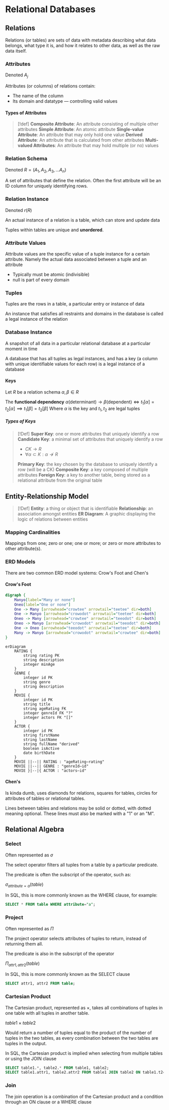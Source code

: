 # Relational Databases

## Relations

Relations (or tables) are sets of data with metadata describing what data belongs, what type it is, and how it relates to other data, as well as the raw data itself.

### Attributes

Denoted $A_j$

Attributes (or columns) of relations contain:
- The name of the column
- Its domain and datatype — controlling valid values

#### Types of Attributes

> [!def]
> **Composite Attribute**: An attribute consisting of multiple other attributes
> **Simple Attribute**: An atomic attribute
> **Single-value Attribute**: An attribute that may only hold one value
> **Derived Attribute**: An attribute that is calculated from other attributes
> **Multi-valued Attributes**: An attribute that may hold multiple (or no) values

### Relation Schema

Denoted $R=(A_{1}, A_{2}, A_{3}, ... A_{n})$

A set of attributes that define the relation. Often the first attribute will be an ID column for uniquely identifying rows.

### Relation Instance

Denoted $r(R)$

An actual instance of a relation is a table, which can store and update data

Tuples within tables are unique and **unordered**.

### Attribute Values

Attribute values are the specific value of a tuple instance for a certain attribute. Namely the actual data associated between a tuple and an attribute

- Typically must be atomic (indivisible)
- null is part of every domain

### Tuples

Tuples are the rows in a table, a particular entry or instance of data

An instance that satisfies all restraints and domains in the database is called a legal instance of the relation

### Database Instance

A snapshot of all data in a particular relational database at a particular moment in time

A database that has all tuples as legal instances, and has a key (a column with unique identifiable values for each row) is a legal instance of a database

#### Keys

Let $R$ be a relation schema
$\alpha, \beta\in R$

The **functional dependency**
$\alpha(\text{determinant})\to\beta(\text{dependent})\iff t_1[\alpha]=t_2[\alpha]\implies t_1[\beta]=t_2[\beta]$
Where $\alpha$ is the key and $t_1,t_2$ are legal tuples

##### Types of Keys

> [!Def]
> **Super Key**: one or more attributes that uniquely identify a row
> **Candidate Key**: a minimal set of attributes that uniquely identify a row
> - $CK\to R$
> - $\forall \alpha\subset K:\alpha\not\to R$
> 
> **Primary Key**: the key chosen by the database to uniquely identify a row (will be a CK)
> **Composite Key**: a key composed of multiple attributes
> **Foreign Key**: a key to another table, being stored as a relational attribute from the original table

## Entity-Relationship Model

> [!Def]
> **Entity**: a thing or object that is identifiable
> **Relationship**: an association amongst entities
> **ER Diagram**: A graphic displaying the logic of relations between entities

### Mapping Cardinalities

Mappings from one; zero or one; one or more; or zero or more attributes to other attribute(s).

### ERD Models

There are two common ERD model systems: Crow's Foot and Chen's

#### Crow's Foot

```dot
digraph {
	Manyo[label="Many or none"]
	Oneo[label="One or none"]
	One -> Many [arrowhead="crowtee" arrowtail="teetee" dir=both]
	One -> Manyo [arrowhead="crowodot" arrowtail="teetee" dir=both]
	Oneo -> Many [arrowhead="crowtee" arrowtail="teeodot" dir=both]
	Oneo -> Manyo [arrowhead="crowodot" arrowtail="teeodot" dir=both]
	One -> Oneo [arrowhead="teeodot" arrowtail="teetee" dir=both]
	Many -> Manyo [arrowhead="crowodot" arrowtail="crowtee" dir=both]
}
```

```mermaid
erDiagram
    RATING {
        string rating PK
        string description
        integer minAge
    }
    GENRE {
        integer id PK
        string genre
        string description
    }
    MOVIE {
        integer id PK
        string title
        string ageRating FK
        integer genreId FK "?"
        integer actors FK "[]"
    }
    ACTOR {
	    integer id PK
	    string firstName
	    string lastName
	    string fullName "derived"
	    boolean isActive
	    date birthDate
    }
	MOVIE ||--|| RATING : "ageRating—rating"
	MOVIE ||--|| GENRE : "genreId—id"
	MOVIE }|--|{ ACTOR : "actors—id"
```

#### Chen's

Is kinda dumb, uses diamonds for relations, squares for tables, circles for attributes of tables or relational tables.

Lines between tables and relations may be solid or dotted, with dotted meaning optional. These lines must also be marked with a "1" or an "M".

## Relational Algebra

### Select

Often represented as $\sigma$

The select operator filters all tuples from a table by a particular predicate.

The predicate is often the subscript of the operator, such as:

$\sigma_{attribute=a}(table)$

In SQL, this is more commonly known as the $\text{WHERE}$ clause, for example:

```SQL
SELECT * FROM table WHERE attribute="a";
```

### Project

Often represented as $\Pi$

The project operator selects attributes of tuples to return, instead of returning them all.

The predicate is also in the subscript of the operator

$\Pi_{attr1,attr2}(table)$

In SQL, this is more commonly known as the $\text{SELECT}$ clause

```SQL
SELECT attr1, attr2 FROM table;
```

### Cartesian Product

The Cartesian product, represented as $\times$, takes all combinations of tuples in one table with all tuples in another table.

$table1\times table2$

Would return a number of tuples equal to the product of the number of tuples in the two tables, as every combination between the two tables are tuples in the output.

In SQL, the Cartesian product is implied when selecting from multiple tables or using the $\text{JOIN}$ clause

```SQL
SELECT table1.*, table2.* FROM table1, table2;
SELECT table1.attr1, table2.attr2 FROM table1 JOIN table2 ON table1.t2=table2.t1;
```

### Join

The join operation is a combination of the Cartesian product and a condition through an $\text{ON}$ clause or a $\text{WHERE}$ clause

